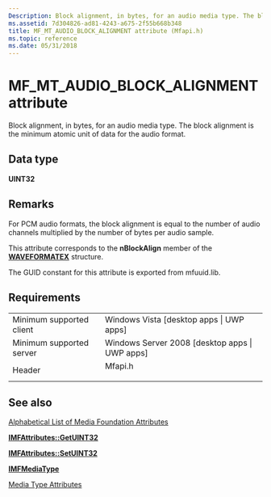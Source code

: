 ```yaml
---
Description: Block alignment, in bytes, for an audio media type. The block alignment is the minimum atomic unit of data for the audio format.
ms.assetid: 7d304826-ad81-4243-a675-2f55b668b348
title: MF_MT_AUDIO_BLOCK_ALIGNMENT attribute (Mfapi.h)
ms.topic: reference
ms.date: 05/31/2018
---
```


# MF\_MT\_AUDIO\_BLOCK\_ALIGNMENT attribute

Block alignment, in bytes, for an audio media type. The block alignment is the minimum atomic unit of data for the audio format.

## Data type

**UINT32**

## Remarks

For PCM audio formats, the block alignment is equal to the number of audio channels multiplied by the number of bytes per audio sample.

This attribute corresponds to the **nBlockAlign** member of the [**WAVEFORMATEX**](/previous-versions/dd757713(v=vs.85)) structure.

The GUID constant for this attribute is exported from mfuuid.lib.

## Requirements



|                                     |                                                                                    |
|-------------------------------------|------------------------------------------------------------------------------------|
| Minimum supported client<br/> | Windows Vista \[desktop apps \| UWP apps\]<br/>                              |
| Minimum supported server<br/> | Windows Server 2008 \[desktop apps \| UWP apps\]<br/>                        |
| Header<br/>                   | <dl> <dt>Mfapi.h</dt> </dl> |



## See also

<dl> <dt>

[Alphabetical List of Media Foundation Attributes](alphabetical-list-of-media-foundation-attributes.md)
</dt> <dt>

[**IMFAttributes::GetUINT32**](/windows/desktop/api/mfobjects/nf-mfobjects-imfattributes-getuint32)
</dt> <dt>

[**IMFAttributes::SetUINT32**](/windows/desktop/api/mfobjects/nf-mfobjects-imfattributes-setuint32)
</dt> <dt>

[**IMFMediaType**](/windows/desktop/api/mfobjects/nn-mfobjects-imfmediatype)
</dt> <dt>

[Media Type Attributes](media-type-attributes.md)
</dt> </dl>

 

 